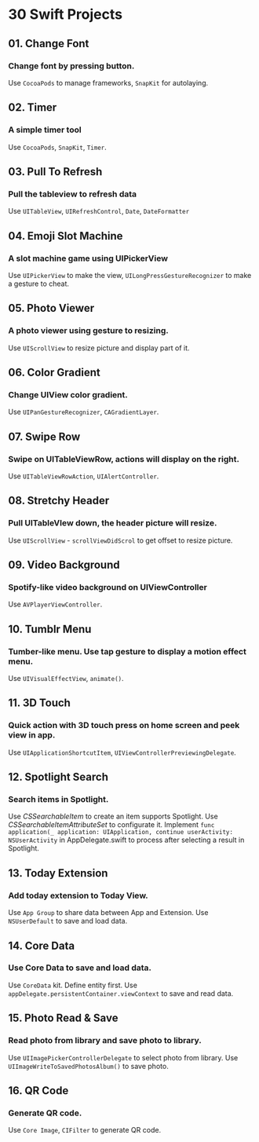 # 30 Swift Projects


## 01. Change Font
### Change font by pressing button.
Use `CocoaPods` to manage frameworks, `SnapKit` for autolaying.


## 02. Timer
### A simple timer tool
Use `CocoaPods`, `SnapKit`, `Timer`.


## 03. Pull To Refresh
### Pull the tableview to refresh data
Use `UITableView`, `UIRefreshControl`, `Date`, `DateFormatter`


## 04. Emoji Slot Machine
### A slot machine game using UIPickerView
Use `UIPickerView` to make the view, `UILongPressGestureRecognizer` to make a gesture to cheat.


## 05. Photo Viewer
### A photo viewer using gesture to resizing.
Use `UIScrollView` to resize picture and display part of it.


## 06. Color Gradient
### Change UIView color gradient.
Use `UIPanGestureRecognizer`, `CAGradientLayer`.


## 07. Swipe Row
### Swipe on UITableViewRow, actions will display on the right.
Use `UITableViewRowAction`, `UIAlertController`.


## 08. Stretchy Header
### Pull UITableVIew down, the header picture will resize.
Use `UIScrollView` - `scrollViewDidScrol` to get offset to resize picture.


## 09. Video Background
### Spotify-like video background on UIViewController
Use `AVPlayerViewController`.


## 10. Tumblr Menu
### Tumber-like menu. Use tap gesture to display a motion effect menu.
Use `UIVisualEffectView`, `animate()`.


## 11. 3D Touch
### Quick action with 3D touch press on home screen and peek view in app.
Use `UIApplicationShortcutItem`, `UIViewControllerPreviewingDelegate`.


## 12. Spotlight Search
### Search items in Spotlight.
Use *CSSearchableItem* to create an item supports Spotlight. Use *CSSearchableItemAttributeSet* to configurate it.
Implement
`func application(_ application: UIApplication, continue userActivity: NSUserActivity`
in AppDelegate.swift to process after selecting a result in Spotlight.


## 13. Today Extension
### Add today extension to Today View.
Use `App Group` to share data between App and Extension. Use `NSUserDefault` to save and load data.


## 14. Core Data
### Use Core Data to save and load data.
Use `CoreData` kit. Define entity first. Use `appDelegate.persistentContainer.viewContext` to save and read data.


## 15. Photo Read & Save
### Read photo from library and save photo to library.
Use `UIImagePickerControllerDelegate` to select photo from library. Use `UIImageWriteToSavedPhotosAlbum()` to save photo.

## 16. QR Code
### Generate QR code.
Use `Core Image`, `CIFilter` to generate QR code.
